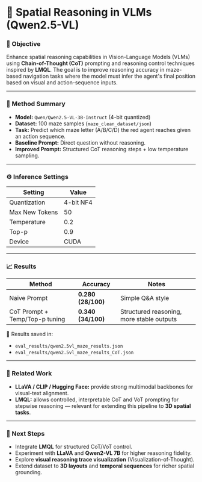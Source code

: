# 🧭 Spatial Reasoning in VLMs (Qwen2.5-VL)

### 🎯 Objective

Enhance spatial reasoning capabilities in Vision-Language Models (VLMs) using **Chain-of-Thought (CoT)** prompting and reasoning control techniques inspired by **LMQL**. The goal is to improve reasoning accuracy in maze-based navigation tasks where the model must infer the agent's final position based on visual and action-sequence inputs.

---

### 🧠 Method Summary

* **Model:** `Qwen/Qwen2.5-VL-3B-Instruct` (4-bit quantized)
* **Dataset:** 100 maze samples (`maze_clean_dataset/json`)
* **Task:** Predict which maze letter (A/B/C/D) the red agent reaches given an action sequence.
* **Baseline Prompt:** Direct question without reasoning.
* **Improved Prompt:** Structured CoT reasoning steps + low temperature sampling.

---

### ⚙️ Inference Settings

| Setting        | Value     |
| -------------- | --------- |
| Quantization   | 4-bit NF4 |
| Max New Tokens | 50        |
| Temperature    | 0.2       |
| Top-p          | 0.9       |
| Device         | CUDA      |

---

### 📈 Results

| Method                         | Accuracy           | Notes                                     |
| ------------------------------ | ------------------ | ----------------------------------------- |
| Naive Prompt                   | **0.280 (28/100)** | Simple Q&A style                          |
| CoT Prompt + Temp/Top-p tuning | **0.340 (34/100)** | Structured reasoning, more stable outputs |

💾 Results saved in:

* `eval_results/qwen2.5vl_maze_results.json`
* `eval_results/qwen2.5vl_maze_results_CoT.json`

---

### 🔗 Related Work

* **LLaVA / CLIP / Hugging Face:** provide strong multimodal backbones for visual-text alignment.
* **LMQL:** allows controlled, interpretable CoT and VoT prompting for stepwise reasoning — relevant for extending this pipeline to **3D spatial tasks**.

---

### 🚀 Next Steps

* Integrate **LMQL** for structured CoT/VoT control.
* Experiment with **LLaVA** and **Qwen2-VL 7B** for higher reasoning fidelity.
* Explore **visual reasoning trace visualization** (Visualization-of-Thought).
* Extend dataset to **3D layouts** and **temporal sequences** for richer spatial grounding.
